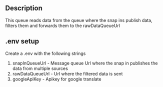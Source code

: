 ## Description

This queue reads data from the queue where the snap ins publish data, filters them and forwards them to 
the rawDataQueueUrl

## .env setup

Create a .env with the following strings

1. snapInQueueUrl - Message queue Url where the snap in publishes the data from multiple sources
2. rawDataQueueUrl - Url where the filtered data is sent
3. googleApiKey - Apikey for google translate